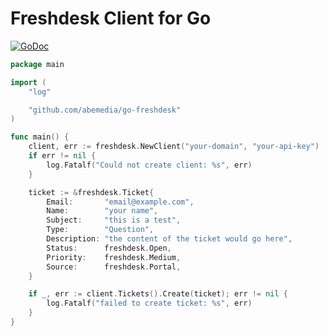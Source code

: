 # Freshdesk Client for Go

[![GoDoc](https://godoc.org/github.com/abemedia/go-freshdesk?status.png)](https://godoc.org/github.com/abemedia/go-freshdesk)

```go
package main

import (
	"log"

	"github.com/abemedia/go-freshdesk"
)

func main() {
	client, err := freshdesk.NewClient("your-domain", "your-api-key")
	if err != nil {
		log.Fatalf("Could not create client: %s", err)
	}

	ticket := &freshdesk.Ticket{
		Email:       "email@example.com",
		Name:        "your name",
		Subject:     "this is a test",
		Type:        "Question",
		Description: "the content of the ticket would go here",
		Status:      freshdesk.Open,
		Priority:    freshdesk.Medium,
		Source:      freshdesk.Portal,
	}

	if _, err := client.Tickets().Create(ticket); err != nil {
		log.Fatalf("failed to create ticket: %s", err)
	}
}
```